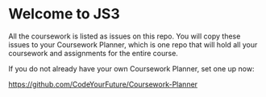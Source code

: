 # Welcome to JS3

All the coursework is listed as issues on this repo. You will copy these issues to your Coursework Planner, which is one repo that will hold all your coursework and  assignments for the entire course.

If you do not already have your own Coursework Planner, set one up now:

https://github.com/CodeYourFuture/Coursework-Planner


